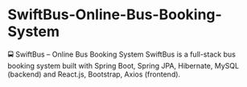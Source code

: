 # SwiftBus-Online-Bus-Booking-System
🚍 SwiftBus – Online Bus Booking System  SwiftBus is a full-stack bus booking system built with Spring Boot, Spring JPA, Hibernate, MySQL (backend) and React.js, Bootstrap, Axios (frontend). 
